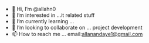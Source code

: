 - 👋 Hi, I’m @allahn0
- 👀 I’m interested in ...it related stuff
- 🌱 I’m currently learning ...
- 💞️ I’m looking to collaborate on ... project development
- 📫 How to reach me ... email:allanandaye1@gmail.com
<!---
allahn0/allahn0 is a ✨ special ✨ repository because its `README.md` (this file) appears on your GitHub profile.
You can click the Preview link to take a look at your changes.
--->
